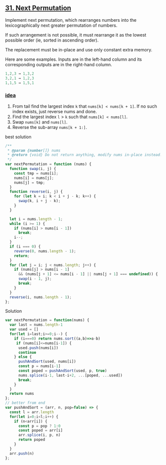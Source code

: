## [31. Next Permutation](https://leetcode.com/problems/next-permutation/)

Implement next permutation, which rearranges numbers into the lexicographically next greater permutation of numbers.

If such arrangement is not possible, it must rearrange it as the lowest possible order (ie, sorted in ascending order).

The replacement must be in-place and use only constant extra memory.

Here are some examples. Inputs are in the left-hand column and its corresponding outputs are in the right-hand column.
```js
1,2,3 → 1,3,2
3,2,1 → 1,2,3
1,1,5 → 1,5,1
```
### [idea](https://leetcode.com/problems/next-permutation/discuss/13867/C%2B%2B-from-Wikipedia)
1. From tail find the largest index `k` that `nums[k] < nums[k + 1]`. If no such index exists, just reverse nums and done.
2. Find the largest index `l` > `k` such that `nums[k] < nums[l]`.
3. Swap `nums[k]` and `nums[l]`.
4. Reverse the sub-array `nums[k + 1:]`.

best solution
```js
/**
 * @param {number[]} nums
 * @return {void} Do not return anything, modify nums in-place instead.
 */
var nextPermutation = function (nums) {
  function swap(i, j) {
    const tmp = nums[i];
    nums[i] = nums[j];
    nums[j] = tmp;
  }
  function reverse(i, j) {
    for (let k = i; k < i + j - k; k++) {
      swap(k, i + j - k);
    }
  }

  let i = nums.length - 1;
  while (i >= 1) {
    if (nums[i] > nums[i - 1])
      break;
    i--;
  }
  if (i === 0) {
    reverse(0, nums.length - 1);
    return;
  }
  for (let j = i; j < nums.length; j++) {
    if (nums[j] > nums[i - 1]
      && (nums[j + 1] <= nums[i - 1] || nums[j + 1] === undefined)) {
      swap(i - 1, j);
      break;
    }
  }
  reverse(i, nums.length - 1);
};
```
Solution
```js
var nextPermutation = function(nums) {
  var last = nums.length-1
  var used = []
  for(let i=last;i>=0;i--) {
    if (i===0) return nums.sort((a,b)=>a-b)
     if (nums[i]<=nums[i-1]) {
      used.push(nums[i])
      continue
    } else {
      pushAndSort(used, nums[i])
      const p = nums[i-1]
      const poped = pushAndSort(used, p, true)
      nums.splice(i-1, last-i+2, ...[poped, ...used])
      break;
    }
  }
  return nums
};
// better from end
var pushAndSort = (arr, n, pop=false) => {
  const l = arr.length
  for(let i=0;i<l;i++) {
    if (n<arr[i]) {
      const p = pop ? 1:0
      const poped = arr[i]
      arr.splice(i, p, n)
      return poped
    }
  }
  arr.push(n)
};
```
